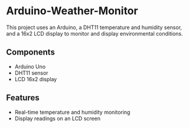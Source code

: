 # Arduino-Weather-Monitor

This project uses an Arduino, a DHT11 temperature and humidity sensor, and a 16x2 LCD display to monitor and display environmental conditions.

## Components
- Arduino Uno
- DHT11 sensor
- LCD 16x2 display

## Features
- Real-time temperature and humidity monitoring
- Display readings on an LCD screen
